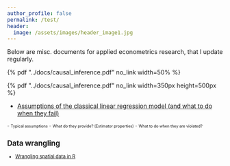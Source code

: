 ```yaml
---
author_profile: false
permalink: /test/
header:
  image: /assets/images/header_image1.jpg
---
```



Below are misc. documents for applied econometrics research, that I update regularly.
 
{% pdf "../docs/causal_inference.pdf" no_link width=50% %}
      

{% pdf "../docs/causal_inference.pdf" no_link width=350px height=500px %}

      
  - [Assumptions of the classical linear regression model (and what to do when they fail)](../docs/CLRM&estimators.pdf)  
<span style="font-size:0.8em;">
    - <span style="font-size:0.8em;"> Typical assumptions</span>  
    - <span style="font-size:0.8em;"> What do they provide? (Estimator properties)</span>  
    - <span style="font-size:0.8em;"> What to do when they are violated?</span>  

<object data="../docs/causal_inference.pdf" width="1000" height="1000" type='application/pdf'/></object>


## Data wrangling

  - [Wrangling spatial data in R](../docs/spatialData_R.pdf)

